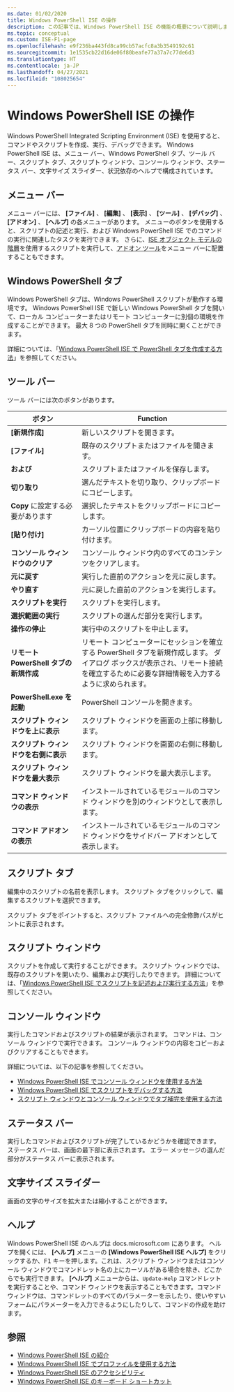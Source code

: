 ```yaml
---
ms.date: 01/02/2020
title: Windows PowerShell ISE の操作
description: この記事では、Windows PowerShell ISE の機能の概要について説明します。
ms.topic: conceptual
ms.custom: ISE-F1-page
ms.openlocfilehash: e9f236ba443fd8ca99cb57acfc8a3b3549192c61
ms.sourcegitcommit: 1e1535cb22d16de06f80beafe77a37a7c77de6d3
ms.translationtype: HT
ms.contentlocale: ja-JP
ms.lasthandoff: 04/27/2021
ms.locfileid: "108025654"
---
```

# <a name="exploring-the-windows-powershell-ise"></a>Windows PowerShell ISE の操作

Windows PowerShell Integrated Scripting Environment (ISE) を使用すると、コマンドやスクリプトを作成、実行、デバッグできます。 Windows PowerShell ISE は、メニュー バー、Windows PowerShell タブ、ツール バー、スクリプト タブ、スクリプト ウィンドウ、コンソール ウィンドウ、ステータス バー、文字サイズ スライダー、状況依存のヘルプで構成されています。

## <a name="menu-bar"></a>メニュー バー

メニュー バーには、 **[ファイル]** 、 **[編集]** 、 **[表示]** 、 **[ツール]** 、 **[デバッグ]** 、 **[アドオン]** 、 **[ヘルプ]** の各メニューがあります。 メニューのボタンを使用すると、スクリプトの記述と実行、および Windows PowerShell ISE でのコマンドの実行に関連したタスクを実行できます。 さらに、[ISE オブジェクト モデルの階層](object-model/The-ISE-Object-Model-Hierarchy.md)を使用するスクリプトを実行して、[アドオン ツール](object-model/The-ISEAddOnTool-Object.md)をメニュー バーに配置することもできます。

## <a name="windows-powershell-tabs"></a>Windows PowerShell タブ

Windows PowerShell タブは、Windows PowerShell スクリプトが動作する環境です。 Windows PowerShell ISE で新しい Windows PowerShell タブを開いて、ローカル コンピューターまたはリモート コンピューターに別個の環境を作成することができます。 最大 8 つの PowerShell タブを同時に開くことができます。

詳細については、「[Windows PowerShell ISE で PowerShell タブを作成する方法](How-to-Create-a-PowerShell-Tab-in-Windows-PowerShell-ISE.md)」を参照してください。

## <a name="toolbar"></a>ツール バー

ツール バーには次のボタンがあります。

|             ボタン             |                                                                                     Function                                                                                     |
| ------------------------------ | -------------------------------------------------------------------------------------------------------------------------------------------------------------------------------- |
| **[新規作成]**                        | 新しいスクリプトを開きます。                                                                                                                                                              |
| **[ファイル]**                       | 既存のスクリプトまたはファイルを開きます。                                                                                                                                                |
| **および**                       | スクリプトまたはファイルを保存します。                                                                                                                                                          |
| **切り取り**                        | 選んだテキストを切り取り、クリップボードにコピーします。                                                                                                                           |
| **Copy** に設定する必要があります                       | 選択したテキストをクリップボードにコピーします。                                                                                                                                       |
| **[貼り付け]**                      | カーソル位置にクリップボードの内容を貼り付けます。                                                                                                                     |
| **コンソール ウィンドウのクリア**          | コンソール ウィンドウ内のすべてのコンテンツをクリアします。                                                                                                                                           |
| **元に戻す**                       | 実行した直前のアクションを元に戻します。                                                                                                                                     |
| **やり直す**                       | 元に戻した直前のアクションを実行します。                                                                                                                                        |
| **スクリプトを実行**                 | スクリプトを実行します。                                                                                                                                                                   |
| **選択範囲の実行**              | スクリプトの選んだ部分を実行します。                                                                                                                                             |
| **操作の停止**             | 実行中のスクリプトを中止します。                                                                                                                                                  |
| **リモート PowerShell タブの新規作成**  | リモート コンピューターにセッションを確立する PowerShell タブを新規作成します。 ダイアログ ボックスが表示され、リモート接続を確立するために必要な詳細情報を入力するように求められます。 |
| **PowerShell.exe を起動**       | PowerShell コンソールを開きます。                                                                                                                                                      |
| **スクリプト ウィンドウを上に表示**       | スクリプト ウィンドウを画面の上部に移動します。                                                                                                                                 |
| **スクリプト ウィンドウを右側に表示**     | スクリプト ウィンドウを画面の右側に移動します。                                                                                                                               |
| **スクリプト ウィンドウを最大表示** | スクリプト ウィンドウを最大表示します。                                                                                                                                                       |
| **コマンド ウィンドウの表示** | インストールされているモジュールのコマンド ウィンドウを別のウィンドウとして表示します。 |
| **コマンド アドオンの表示** | インストールされているモジュールのコマンド ウィンドウをサイドバー アドオンとして表示します。 |


## <a name="script-tab"></a>スクリプト タブ

編集中のスクリプトの名前を表示します。 スクリプト タブをクリックして、編集するスクリプトを選択できます。

スクリプト タブをポイントすると、スクリプト ファイルへの完全修飾パスがヒントに表示されます。

## <a name="script-pane"></a>スクリプト ウィンドウ

スクリプトを作成して実行することができます。 スクリプト ウィンドウでは、既存のスクリプトを開いたり、編集および実行したりできます。 詳細については、「[Windows PowerShell ISE でスクリプトを記述および実行する方法](How-to-Write-and-Run-Scripts-in-the-Windows-PowerShell-ISE.md)」を参照してください。

## <a name="console-pane"></a>コンソール ウィンドウ

実行したコマンドおよびスクリプトの結果が表示されます。 コマンドは、コンソール ウィンドウで実行できます。 コンソール ウィンドウの内容をコピーおよびクリアすることもできます。

詳細については、以下の記事を参照してください。

- [Windows PowerShell ISE でコンソール ウィンドウを使用する方法](How-to-Use-the-Console-Pane-in-the-Windows-PowerShell-ISE.md)
- [Windows PowerShell ISE でスクリプトをデバッグする方法](How-to-Debug-Scripts-in-Windows-PowerShell-ISE.md)
- [スクリプト ウィンドウとコンソール ウィンドウでタブ補完を使用する方法](How-to-Use-Tab-Completion-in-the-Script-Pane-and-Console-Pane.md)

## <a name="status-bar"></a>ステータス バー

実行したコマンドおよびスクリプトが完了しているかどうかを確認できます。 ステータス バーは、画面の最下部に表示されます。 エラー メッセージの選んだ部分がステータス バーに表示されます。

## <a name="text-size-slider"></a>文字サイズ スライダー

画面の文字のサイズを拡大または縮小することができます。

## <a name="help"></a>ヘルプ

Windows PowerShell ISE のヘルプは docs.microsoft.com にあります。 ヘルプを開くには、 **[ヘルプ]** メニューの **[Windows PowerShell ISE ヘルプ]** をクリックするか、<kbd>F1</kbd> キーを押します。これは、スクリプト ウィンドウまたはコンソール ウィンドウでコマンドレット名の上にカーソルがある場合を除き、どこからでも実行できます。
**[ヘルプ]** メニューからは、`Update-Help` コマンドレットを実行することや、コマンド ウィンドウを表示することもできます。コマンド ウィンドウは、コマンドレットのすべてのパラメーターを示したり、使いやすいフォームにパラメーターを入力できるようにしたりして、コマンドの作成を助けます。

## <a name="see-also"></a>参照

- [Windows PowerShell ISE の紹介](Introducing-the-Windows-PowerShell-ISE.md)
- [Windows PowerShell ISE でプロファイルを使用する方法](How-to-Use-Profiles-in-Windows-PowerShell-ISE.md)
- [Windows PowerShell ISE のアクセシビリティ](Accessibility-in-Windows-PowerShell-ISE.md)
- [Windows PowerShell ISE のキーボード ショートカット](Keyboard-Shortcuts-for-the-Windows-PowerShell-ISE.md)
